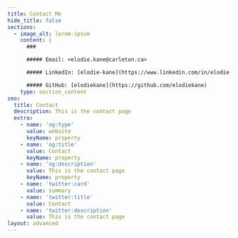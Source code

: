 ```yaml
---
title: Contact Me
hide_title: false
sections:
  - image_alt: lorem-ipsum
    content: |
      ###

      ##### Email: <elodie.kane@carleton.ca>

      ##### LinkedIn: [elodie-kane](https://www.linkedin.com/in/elodie-kane/)

      ##### GitHub: [elodiekane](https://github.com/elodiekane)
    type: section_content
seo:
  title: Contact
  description: This is the contact page
  extra:
    - name: 'og:type'
      value: website
      keyName: property
    - name: 'og:title'
      value: Contact
      keyName: property
    - name: 'og:description'
      value: This is the contact page
      keyName: property
    - name: 'twitter:card'
      value: summary
    - name: 'twitter:title'
      value: Contact
    - name: 'twitter:description'
      value: This is the contact page
layout: advanced
---
```

